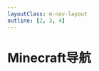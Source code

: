 ```yaml
---
layoutClass: m-nav-layout
outline: [2, 3, 4]
---
```


<script setup>
import { NAV_DATA } from './data'
</script>
<style src="./index.scss"></style>

# Minecraft导航

<NavList v-for="{title, items} in NAV_DATA" :title="title" :items="items"/>

<br />